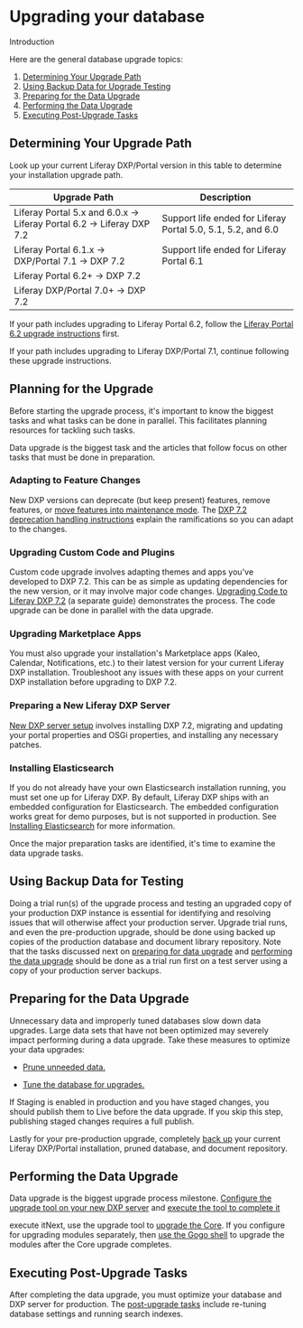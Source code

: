 # Upgrading your database

Introduction

Here are the general database upgrade topics:

1. [Determining Your Upgrade Path](#determining-your-upgrade-path)
1. [Using Backup Data for Upgrade Testing](#using-backup-data-for-upgrade-testing)
1. [Preparing for the Data Upgrade](#preparing-for-the-data-upgrade)
1. [Performing the Data Upgrade](#performing-the-data-upgrade)
1. [Executing Post-Upgrade Tasks](#executing-post-upgrade-tasks)

## Determining Your Upgrade Path

Look up your current Liferay DXP/Portal version in this table to determine your installation upgrade path.

| Upgrade Path                            | Description |
| --------------------------------------- | ----------- |
| Liferay Portal 5.x and 6.0.x &rarr; Liferay Portal 6.2 &rarr; Liferay DXP 7.2 | Support life ended for Liferay Portal 5.0, 5.1, 5.2, and 6.0 |
| Liferay Portal 6.1.x &rarr; DXP/Portal 7.1 &rarr; DXP 7.2 | Support life ended for Liferay Portal 6.1 |
| Liferay Portal 6.2+ &rarr; DXP 7.2      |             |
| Liferay DXP/Portal 7.0+ &rarr; DXP 7.2  |             |

If your path includes upgrading to Liferay Portal 6.2, follow the [Liferay Portal 6.2 upgrade instructions](https://help.liferay.com/hc/en-us/articles/360017903232-Upgrading-Liferay) first.

If your path includes upgrading to Liferay DXP/Portal 7.1, continue following these upgrade instructions.

## Planning for the Upgrade

Before starting the upgrade process, it's important to know the biggest tasks and what tasks can be done in parallel. This facilitates planning resources for tackling such tasks.

Data upgrade is the biggest task and the articles that follow focus on other tasks that must be done in preparation.

### Adapting to Feature Changes

New DXP versions can deprecate (but keep present) features, remove features, or [move features into maintenance mode](./99-features-in-maintenance-mode.md). The [DXP 7.2 deprecation handling instructions](./98-handling-deprecations-in-liferay-dxp-7-2.md) explain the ramifications so you can adapt to the changes.

### Upgrading Custom Code and Plugins

Custom code upgrade involves adapting themes and apps you've developed to DXP 7.2. This can be as simple as updating dependencies for the new version, or it may involve major code changes. [Upgrading Code to Liferay DXP 7.2](https://help.liferay.com/hc/en-us/articles/360029316391-Introduction-to-Upgrading-Code-to-Liferay-DXP-7-2) (a separate guide) demonstrates the process. The code upgrade can be done in parallel with the data upgrade.

### Upgrading Marketplace Apps

You must also upgrade your installation's Marketplace apps (Kaleo, Calendar, Notifications, etc.) to their latest version for your current Liferay DXP installation. Troubleshoot any issues with these apps on your current DXP installation before upgrading to DXP 7.2.

### Preparing a New Liferay DXP Server

[New DXP server setup](./05-preparing-a-new-application-server-for-liferay-dxp.md) involves installing DXP 7.2, migrating and updating your portal properties and OSGi properties, and installing any necessary patches.

### Installing Elasticsearch

If you do not already have your own Elasticsearch installation running, you must set one up for Liferay DXP. By default, Liferay DXP ships with an embedded configuration for Elasticsearch. The embedded configuration works great for demo purposes, but is not supported in production. See [Installing Elasticsearch](https://help.liferay.com/hc/en-us/articles/360028711132-Installing-Elasticsearch) for more information.

Once the major preparation tasks are identified, it's time to examine the data upgrade tasks.

## Using Backup Data for Testing

Doing a trial run(s) of the upgrade process and testing an upgraded copy of your production DXP instance is essential for identifying and resolving issues that will otherwise affect your production server. Upgrade trial runs, and even the pre-production upgrade, should be done using backed up copies of the production database and document library repository. Note that the tasks discussed next on [preparing for data upgrade](#preparing-for-the-data-upgrade) and [performing the data upgrade](#performing-the-data-upgrade) should be done as a trial run first on a test server using a copy of your production server backups.

## Preparing for the Data Upgrade

Unnecessary data and improperly tuned databases slow down data upgrades. Large data sets that have not been optimized may severely impact performing during a data upgrade. Take these measures to optimize your data upgrades: 

- [Prune unneeded data.](./02-pruning-the-database.md)

- [Tune the database for upgrades.](./04-tuning-for-the-data-upgrade.md)

If Staging is enabled in production and you have staged changes, you should publish them to Live before the data upgrade. If you skip this step, publishing staged changes requires a full publish.

Lastly for your pre-production upgrade, completely [back up](../09-maintaining-a-liferay-dxp-installation/02-backing-up.md) your current Liferay DXP/Portal installation, pruned database, and document repository.

## Performing the Data Upgrade

Data upgrade is the biggest upgrade process milestone. [Configure the upgrade tool on your new DXP server](./06-configuring-the-data-upgrade.md) and [execute the tool to complete it](07-upgrading-the-core-using-the-upgrade-tool.md)

 execute itNext, use the upgrade tool to [upgrade the Core](./07-upgrading-the-core-using-the-upgrade-tool.md). If you configure for upgrading modules separately, then [use the Gogo shell](./08-upgrading-modules-using-gogo-shell.md) to upgrade the modules after the Core upgrade completes.

## Executing Post-Upgrade Tasks

After completing the data upgrade, you must optimize your database and DXP server for production. The [post-upgrade tasks](./09-executing-post-upgrade-tasks.md) include re-tuning database settings and running search indexes.
